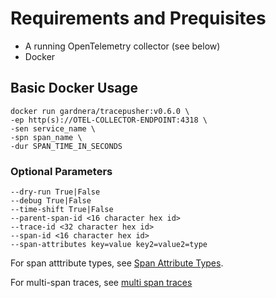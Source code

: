 # Requirements and Prequisites
- A running OpenTelemetry collector (see below)
- Docker

## Basic Docker Usage

```
docker run gardnera/tracepusher:v0.6.0 \
-ep http(s)://OTEL-COLLECTOR-ENDPOINT:4318 \
-sen service_name \
-spn span_name \
-dur SPAN_TIME_IN_SECONDS
```

### Optional Parameters

```
--dry-run True|False
--debug True|False
--time-shift True|False
--parent-span-id <16 character hex id>
--trace-id <32 character hex id>
--span-id <16 character hex id>
--span-attributes key=value key2=value2=type
```

For span atttribute types, see [Span Attribute Types](../reference/span-attribute-types.md).

For multi-span traces, see [multi span traces](../reference/multi-span-traces.md)